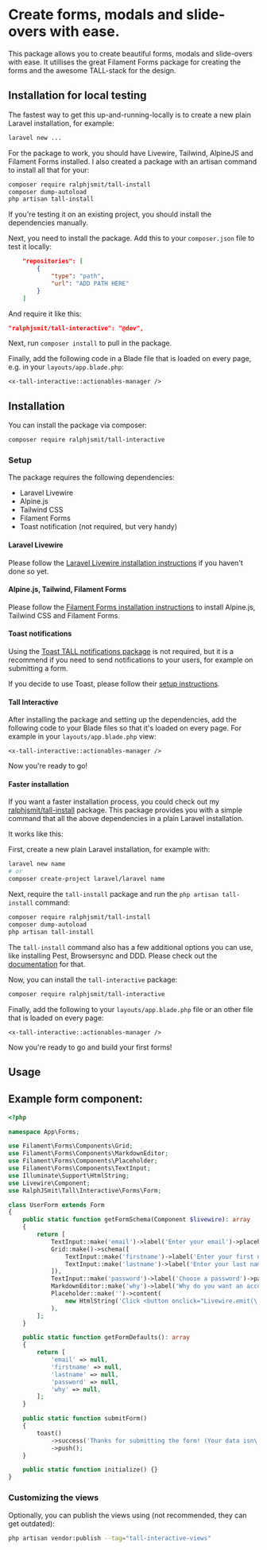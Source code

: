 # Create forms, modals and slide-overs with ease.

This package allows you to create beautiful forms, modals and slide-overs with ease. It utillises the great Filament Forms package for creating the forms and the awesome TALL-stack for the design.

## Installation for local testing 

The fastest way to get this up-and-running-locally is to create a new plain Laravel installation, for example:

```bash
laravel new ...
```

For the package to work, you should have Livewire, Tailwind, AlpineJS and Filament Forms installed. I also created a package with an artisan command to install all that for your:

```bash
composer require ralphjsmit/tall-install
composer dump-autoload
php artisan tall-install
```

If you're testing it on an existing project, you should install the dependencies manually.

Next, you need to install the package. Add this to your `composer.json` file to test it locally:
```json
    "repositories": [
        {
            "type": "path",
            "url": "ADD PATH HERE"
        }
    ]
```

And require it like this:
```json
"ralphjsmit/tall-interactive": "@dev",
```

Next, run `composer install` to pull in the package.

Finally, add the following code in a Blade file that is loaded on every page, e.g. in your `layouts/app.blade.php`:
```
<x-tall-interactive::actionables-manager />
```


## Installation

You can install the package via composer:

```bash
composer require ralphjsmit/tall-interactive
```

### Setup

The package requires the following dependencies:

- Laravel Livewire
- Alpine.js
- Tailwind CSS
- Filament Forms
- Toast notification (not required, but very handy)

#### Laravel Livewire

Please follow the [Laravel Livewire installation instructions](https://laravel-livewire.com/docs/2.x/alpine-js#installation) if you haven't done so yet.

#### Alpine.js, Tailwind, Filament Forms

Please follow the [Filament Forms installation instructions](https://filamentadmin.com/docs/2.x/forms/installation) to install Alpine.js, Tailwind CSS and Filament Forms.

#### Toast notifications

Using the [Toast TALL notifications package](http://github.com/usernotnull/tall-toasts) is not required, but it is a recommend if you need to send notifications to your users, for example on submitting a form.

If you decide to use Toast, please follow their [setup instructions](https://github.com/usernotnull/tall-toasts#setup).

#### Tall Interactive

After installing the package and setting up the dependencies, add the following code to your Blade files so that it's loaded on every page. For example in your `layouts/app.blade.php` view:

```blade
<x-tall-interactive::actionables-manager />
```

Now you're ready to go!

#### Faster installation

If you want a faster installation process, you could check out my [ralphjsmit/tall-install](https://github.com/tall-install) package. This package provides you with a simple command that all the above dependencies in a plain Laravel installation. 

It works like this:

First, create a new plain Laravel installation, for example with:

```bash
laravel new name
# or
composer create-project laravel/laravel name
```

Next, require the `tall-install` package and run the `php artisan tall-install` command:

```bash
composer require ralphjsmit/tall-install
composer dump-autoload
php artisan tall-install
```

The `tall-install` command also has a few additional options you can use, like installing Pest, Browsersync and DDD. Please check out the [documentation](https://github.com/ralphjsmit/tall-install#installation--usage) for that.

Now, you can install the `tall-interactive` package: 

```bash
composer require ralphjsmit/tall-interactive
```

Finally, add the following to your `layouts/app.blade.php` file or an other file that is loaded on every page:

```blade
<x-tall-interactive::actionables-manager />
```

Now you're ready to go and build your first forms!

## Usage




## Example form component:

```php
<?php

namespace App\Forms;

use Filament\Forms\Components\Grid;
use Filament\Forms\Components\MarkdownEditor;
use Filament\Forms\Components\Placeholder;
use Filament\Forms\Components\TextInput;
use Illuminate\Support\HtmlString;
use Livewire\Component;
use RalphJSmit\Tall\Interactive\Forms\Form;

class UserForm extends Form
{
    public static function getFormSchema(Component $livewire): array
    {
        return [
            TextInput::make('email')->label('Enter your email')->placeholder('john@example.com')->required(),
            Grid::make()->schema([
                TextInput::make('firstname')->label('Enter your first name')->placeholder('John'),
                TextInput::make('lastname')->label('Enter your last name')->placeholder('Doe'),
            ]),
            TextInput::make('password')->label('Choose a password')->password(),
            MarkdownEditor::make('why')->label('Why do you want an account?'),
            Placeholder::make('')->content(
                new HtmlString('Click <button onclick="Livewire.emit(\'modal:open\', \'create-user-child\')" type="button" class="text-primary-500">here</button> to open a child modal🤩')
            ),
        ];
    }

    public static function getFormDefaults(): array
    {
        return [
            'email' => null,
            'firstname' => null,
            'lastname' => null,
            'password' => null,
            'why' => null,
        ];
    }

    public static function submitForm()
    {
        toast()
            ->success('Thanks for submitting the form! (Your data isn\'t stored anywhere.')
            ->push();
    }

    public static function initialize() {}
}
```



### Customizing the views

Optionally, you can publish the views using (not recommended, they can get outdated):

```bash
php artisan vendor:publish --tag="tall-interactive-views"
```

